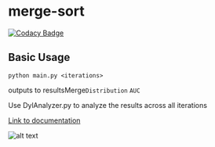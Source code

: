 # merge-sort

[![Codacy Badge](https://api.codacy.com/project/badge/Grade/5d9988147a884a1fbe4a6704aca3ac1d)](https://app.codacy.com/app/Neywiny/merge-sort?utm_source=github.com&utm_medium=referral&utm_content=Neywiny/merge-sort&utm_campaign=Badge_Grade_Dashboard)

## Basic Usage 
```python main.py <iterations>```

outputs to resultsMerge```Distribution``` ```AUC```

Use DylAnalyzer.py to analyze the results across all iterations

[Link to documentation](https://neywiny.github.io/merge-sort/)

![alt text](https://github.com/Neywiny/merge-sort/blob/master/repository-pic.png)

